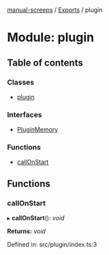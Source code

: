 [manual-screeps](../README.md) / [Exports](../modules.md) / plugin

# Module: plugin

## Table of contents

### Classes

- [plugin](../classes/plugin.plugin-1.md)

### Interfaces

- [PluginMemory](../interfaces/plugin.pluginmemory.md)

### Functions

- [callOnStart](plugin.md#callonstart)

## Functions

### callOnStart

▸ **callOnStart**(): *void*

**Returns:** *void*

Defined in: src/plugin/index.ts:3
